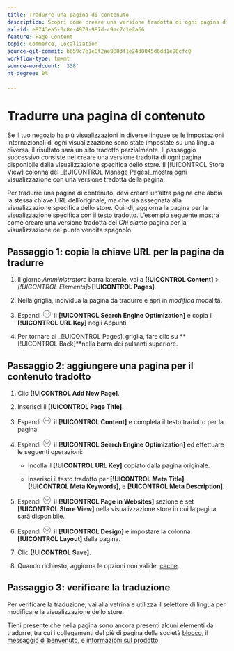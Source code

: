 ```yaml
---
title: Tradurre una pagina di contenuto
description: Scopri come creare una versione tradotta di ogni pagina disponibile dalla visualizzazione specifica dello store.
exl-id: e8743ea5-0c8e-4970-987d-c9ac7c1e2a66
feature: Page Content
topic: Commerce, Localization
source-git-commit: b659c7e1e8f2ae9883f1e24d8045d6dd1e90cfc0
workflow-type: tm+mt
source-wordcount: '338'
ht-degree: 0%

---
```


# Tradurre una pagina di contenuto

Se il tuo negozio ha più visualizzazioni in diverse [lingue](../stores-purchase/store-localize.md)e se le impostazioni internazionali di ogni visualizzazione sono state impostate su una lingua diversa, il risultato sarà un sito tradotto parzialmente. Il passaggio successivo consiste nel creare una versione tradotta di ogni pagina disponibile dalla visualizzazione specifica dello store. Il [!UICONTROL Store View] colonna del _[!UICONTROL Manage Pages]_mostra ogni visualizzazione con una versione tradotta della pagina.

Per tradurre una pagina di contenuto, devi creare un’altra pagina che abbia la stessa chiave URL dell’originale, ma che sia assegnata alla visualizzazione specifica dello store. Quindi, aggiorna la pagina per la visualizzazione specifica con il testo tradotto. L’esempio seguente mostra come creare una versione tradotta del _Chi siamo_ pagina per la visualizzazione del punto vendita spagnolo.

## Passaggio 1: copia la chiave URL per la pagina da tradurre

1. Il giorno _Amministratore_ barra laterale, vai a **[!UICONTROL Content]** > _[!UICONTROL Elements]_>**[!UICONTROL Pages]**.

1. Nella griglia, individua la pagina da tradurre e apri in _modifica_ modalità.

1. Espandi ![Selettore di espansione](../assets/icon-display-expand.png) il **[!UICONTROL Search Engine Optimization]** e copia il **[!UICONTROL URL Key]** negli Appunti.

1. Per tornare al _[!UICONTROL Pages]_griglia, fare clic su **[!UICONTROL Back]**nella barra dei pulsanti superiore.

## Passaggio 2: aggiungere una pagina per il contenuto tradotto

1. Clic **[!UICONTROL Add New Page]**.

1. Inserisci il **[!UICONTROL Page Title]**.

1. Espandi ![Selettore di espansione](../assets/icon-display-expand.png) il **[!UICONTROL Content]** e completa il testo tradotto per la pagina.

1. Espandi ![Selettore di espansione](../assets/icon-display-expand.png) il **[!UICONTROL Search Engine Optimization]** ed effettuare le seguenti operazioni:

   - Incolla il **[!UICONTROL URL Key]** copiato dalla pagina originale.

   - Inserisci il testo tradotto per **[!UICONTROL Meta Title]**, **[!UICONTROL Meta Keywords]**, e **[!UICONTROL Meta Description]**.

1. Espandi ![Selettore di espansione](../assets/icon-display-expand.png) il **[!UICONTROL Page in Websites]** sezione e set **[!UICONTROL Store View]** nella visualizzazione store in cui la pagina sarà disponibile.

1. Espandi ![Selettore di espansione](../assets/icon-display-expand.png) il **[!UICONTROL Design]** e impostare la colonna **[!UICONTROL Layout]** della pagina.

1. Clic **[!UICONTROL Save]**.

1. Quando richiesto, aggiorna le opzioni non valide. [cache](../systems/cache-management.md).

## Passaggio 3: verificare la traduzione

Per verificare la traduzione, vai alla vetrina e utilizza il selettore di lingua per modificare la visualizzazione dello store.

Tieni presente che nella pagina sono ancora presenti alcuni elementi da tradurre, tra cui i collegamenti del piè di pagina della società [blocco](block-add.md), il [messaggio di benvenuto](../getting-started/storefront-branding.md#change-the-welcome-message), e [informazioni sul prodotto](../stores-purchase/store-localize.md#localize-products).
